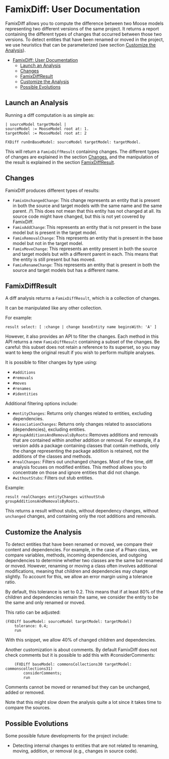 # FamixDiff: User Documentation

FamixDiff allows you to compute the difference between two Moose models representing two different versions of the same project. It returns a report containing the different types of changes that occurred between those two versions.
To detect entities that have been renamed or moved in the project, we use heuristics that can be parameterized (see section [Customize the Analysis](#customize-the-analysis)).

- [FamixDiff: User Documentation](#famixdiff-user-documentation)
  - [Launch an Analysis](#launch-an-analysis)
  - [Changes](#changes)
  - [FamixDiffResult](#famixdiffresult)
  - [Customize the Analysis](#customize-the-analysis)
  - [Possible Evolutions](#possible-evolutions)

## Launch an Analysis

Running a diff computation is as simple as:

```st
| sourceModel targetModel |
sourceModel := MooseModel root at: 1.
targetModel := MooseModel root at: 2

FXDiff runOnBaseModel: sourceModel targetModel: targetModel.
```

This will return a `FamixDiffResult` containing changes. The different types of changes are explained in the section [Changes](#changes), and the manipulation of the result is explained in the section [FamixDiffResult](#famixdiffresult).

## Changes

FamixDiff produces different types of results:
- `FamixUnchangedChange`: This change represents an entity that is present in both the source and target models with the same name and the same parent. /!\ This does not mean that this entity has not changed at all. Its source code might have changed, but this is not yet covered by FamixDiff.
- `FamixAddChange`: This represents an entity that is not present in the base model but is present in the target model.
- `FamixRemovalChange`: This represents an entity that is present in the base model but not in the target model.
- `FamixMoveChange`: This represents an entity present in both the source and target models but with a different parent in each. This means that the entity is still present but has moved.
- `FamixRenameChange`: This represents an entity that is present in both the source and target models but has a different name.

## FamixDiffResult

A diff analysis returns a `FamixDiffResult`, which is a collection of changes.

It can be manipulated like any other collection.

For example:

```st
result select: [ :change | change baseEntity name beginsWith: 'A' ]
```

However, it also provides an API to filter the changes. Each method in this API returns a new `FamixDiffResult` containing a subset of the changes. Be careful: this subset does not retain a reference to its superset, so you may want to keep the original result if you wish to perform multiple analyses.

It is possible to filter changes by type using:
- `#additions`
- `#removals`
- `#moves`
- `#renames`
- `#identities`

Additional filtering options include:
- `#entityChanges`: Returns only changes related to entities, excluding dependencies.
- `#associationChanges`: Returns only changes related to associations (dependencies), excluding entities.
- `#groupAdditionsAndRemovalsByRoots`: Removes additions and removals that are contained within another addition or removal. For example, if a version adds a package containing classes that contain methods, only the change representing the package addition is retained, not the additions of the classes and methods.
- `#realChanges`: Filters out unchanged changes. Most of the time, diff analysis focuses on modified entities. This method allows you to concentrate on those and ignore entities that did not change.
- `#withoutStubs`: Filters out stub entities.

Example:

```st
result realChanges entityChanges withoutStub groupAdditionsAndRemovalsByRoots.
```

This returns a result without stubs, without dependency changes, without `unchanged` changes, and containing only the root additions and removals.

## Customize the Analysis

To detect entities that have been renamed or moved, we compare their content and dependencies. For example, in the case of a Pharo class, we compare variables, methods, incoming dependencies, and outgoing dependencies to determine whether two classes are the same but renamed or moved. However, renaming or moving a class often involves additional modifications, meaning that children and dependencies may change slightly. To account for this, we allow an error margin using a tolerance ratio.

By default, this tolerance is set to 0.2. This means that if at least 80% of the children and dependencies remain the same, we consider the entity to be the same and only renamed or moved.

This ratio can be adjusted:

```st
(FXDiff baseModel: sourceModel targetModel: targetModel)
    tolerance: 0.4;
    run
```

With this snippet, we allow 40% of changed children and dependencies.

Another customization is about comments. By default FamixDiff does not check comments but it is possible to add this with #considerComments:

```Smalltalk
	(FXDiff baseModel: commonsCollections30 targetModel: commonscollections31)
		considerComments;
		run 
```

Comments cannot be moved or renamed but they can be unchanged, added or removed.

Note that this might slow down the analysis quite a lot since it takes time to compare the sources.

## Possible Evolutions

Some possible future developments for the project include:
- Detecting internal changes to entities that are not related to renaming, moving, addition, or removal (e.g., changes in source code).

